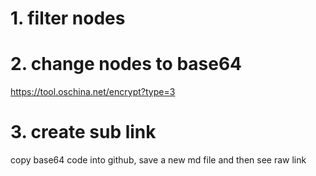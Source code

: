 # 1. filter nodes
# 2. change nodes to base64
https://tool.oschina.net/encrypt?type=3
# 3. create sub link
copy base64 code into github, save a new md file and then see raw link
